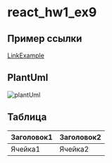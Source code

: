 # react_hw1_ex9


## Пример ссылки 

[LinkExample](https://github.com/garlife/react_hw1_ex1)

## PlantUml

![plantUml](https://trello-attachments.s3.amazonaws.com/607a4f1910a1f27254381596/607a520b7cd92579e31ac9c6/cb276a837091193a7a8c20ac9ddceb61/image.png)

## Таблица

Заголовок1 | Заголовок2
--------|--------
Ячейка1 |Ячейка2


